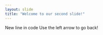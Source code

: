 ```yaml
---
layout: slide
title: "Welcome to our second slide!"
---
```

New line in code
Use the left arrow to go back!
